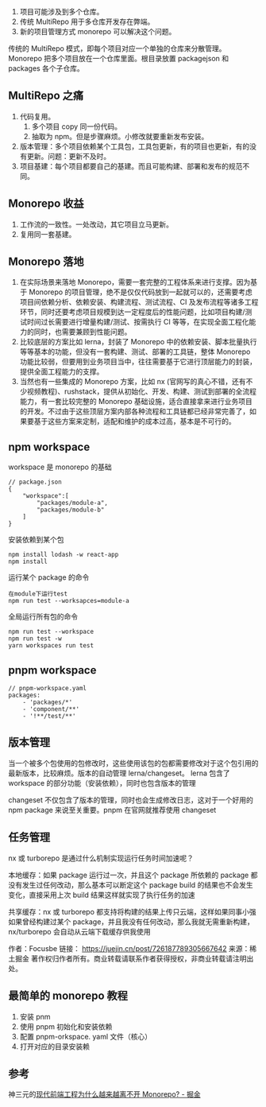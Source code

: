 1. 项目可能涉及到多个仓库。
2. 传统 MultiRepo 用于多仓库开发存在弊端。
3. 新的项目管理方式 monorepo 可以解决这个问题。

传统的 MultiRepo 模式，即每个项目对应一个单独的仓库来分散管理。
Monorepo 把多个项目放在一个仓库里面。根目录放置 packagejson 和 packages 各个子仓库。

## MultiRepo 之痛
1. 代码复用。
	1. 多个项目 copy 同一份代码。
	2. 抽取为 npm。但是步骤麻烦。小修改就要重新发布安装。
2. 版本管理：多个项目依赖某个工具包，工具包更新，有的项目也更新，有的没有更新。问题：更新不及时。
3. 项目基建：每个项目都要自己的基建。而且可能构建、部署和发布的规范不同。

## Monorepo 收益
1. 工作流的一致性。一处改动，其它项目立马更新。
2. 复用同一套基建。

## Monorepo 落地
1. 在实际场景来落地 Monorepo，需要一套完整的工程体系来进行支撑。因为基于 Monorepo 的项目管理，绝不是仅仅代码放到一起就可以的，还需要考虑项目间依赖分析、依赖安装、构建流程、测试流程、CI 及发布流程等诸多工程环节，同时还要考虑项目规模到达一定程度后的性能问题，比如项目构建/测试时间过长需要进行增量构建/测试、按需执行 CI 等等，在实现全面工程化能力的同时，也需要兼顾到性能问题。
2. 比较底层的方案比如 lerna，封装了 Monorepo 中的依赖安装、脚本批量执行等等基本的功能，但没有一套构建、测试、部署的工具链，整体 Monorepo 功能比较弱，但要用到业务项目当中，往往需要基于它进行顶层能力的封装，提供全面工程能力的支撑。
3. 当然也有一些集成的 Monorepo 方案，比如 nx (官网写的真心不错，还有不少视频教程)、rushstack，提供从初始化、开发、构建、测试到部署的全流程能力，有一套比较完整的 Monorepo 基础设施，适合直接拿来进行业务项目的开发。不过由于这些顶层方案内部各种流程和工具链都已经非常完善了，如果要基于这些方案来定制，适配和维护的成本过高，基本是不可行的。

## npm workspace
workspace 是 monorepo 的基础
```
// package.json
{
	"workspace":[
		"packages/module-a",
		"packages/module-b"
	]
}
```
安装依赖到某个包
```
npm install lodash -w react-app
npm install
```
运行某个 package 的命令
```
在module下运行test
npm run test --worksapces=module-a
```
全局运行所有包的命令
```
npm run test --workspace
npm run test -w
yarn workspaces run test
```

## pnpm workspace
```
// pnpm-workspace.yaml
packages:
	- 'packages/*'
	- 'component/**'
	- '!**/test/**'
```

## 版本管理
当一个被多个包使用的包修改时，这些使用该包的包都需要修改对于这个包引用的最新版本，比较麻烦。版本的自动管理 lerna/changeset。
lerna 包含了 workspace 的部分功能（安装依赖），同时也包含版本的管理

changeset 不仅包含了版本的管理，同时也会生成修改日志，这对于一个好用的 npm package 来说至关重要。pnpm 在官网就推荐使用 changeset

## 任务管理
nx 或 turborepo 是通过什么机制实现运行任务时间加速呢？

本地缓存：如果 package 运行过一次，并且这个 package 所依赖的 package 都没有发生过任何改动，那么基本可以断定这个 package build 的结果也不会发生变化，直接采用上次 build 结果这样就实现了执行任务的加速

共享缓存：nx 或 turborepo 都支持将构建的结果上传只云端，这样如果同事小强如果曾经构建过某个 package，并且我没有任何改动，那么我就无需重新构建，nx/turborepo 会自动从云端下载缓存供我使用

作者：Focusbe
链接： https://juejin.cn/post/726187789305667642 
来源：稀土掘金
著作权归作者所有。商业转载请联系作者获得授权，非商业转载请注明出处。
## 最简单的 monorepo 教程
1. 安装 pnm
2. 使用 pnpm 初始化和安装依赖
3. 配置 pnpm-orkspace. yaml 文件（核心）
4. 打开对应的目录安装赖

## 参考
神三元的[现代前端工程为什么越来越离不开 Monorepo? - 掘金](https://juejin.cn/post/6944877410827370504)